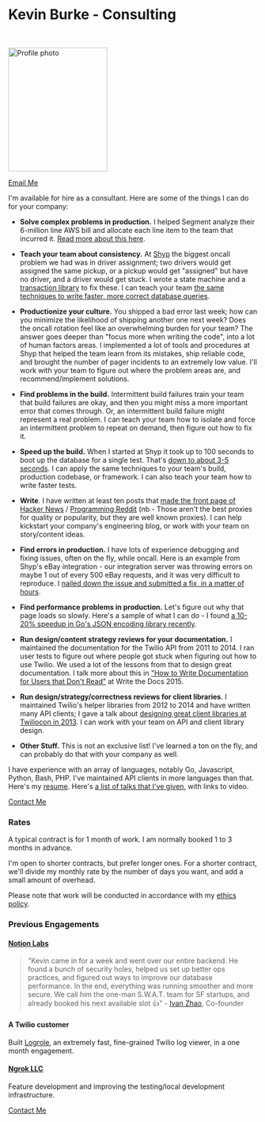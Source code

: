 # Kevin Burke - Consulting

<br/>
<p>
<img width=200 height=250 src="https://kev.inburke.com/photos/profile-small.jpg" alt="Profile photo">
</p>

[Email Me](mailto:kev+consulting@inburke.com)

I'm available for hire as a consultant. Here are some of the things I can do
for your company:

- **Solve complex problems in production.** I helped Segment analyze their
6-million line AWS bill and allocate each line item to the team that incurred
it. [Read more about this here][segment].

[segment]: /segment.html

- **Teach your team about consistency.** At <a href="https://shyp.com">Shyp</a>
the biggest oncall problem we had was in driver assignment; two drivers
would get assigned the same pickup, or a pickup would get "assigned" but
have no driver, and a driver would get stuck. I wrote a state machine and a
[transaction library](https://github.com/Shyp/pg-transactions) to fix these. I
can teach your team [the same techniques to write faster, more correct database
queries](https://kev.inburke.com/kevin/faster-correct-database-queries/).

- **Productionize your culture.** You shipped a bad error last week; how can you
minimize the likelihood of shipping another one next week? Does the oncall
rotation feel like an overwhelming burden for your team? The answer goes deeper
than "focus more when writing the code", into a lot of human factors areas.
I implemented a lot of tools and procedures at Shyp that helped the team
learn from its mistakes, ship reliable code, and brought the number of pager
incidents to an extremely low value. I'll work with your team to figure out
where the problem areas are, and recommend/implement solutions.

- **Find problems in the build.** Intermittent build failures train your team
that build failures are okay, and then you might miss a more important error
that comes through. Or, an intermittent build failure might represent a real
problem. I can teach your team how to isolate and force an intermittent problem
to repeat on demand, then figure out how to fix it.

- **Speed up the build.** When I started at Shyp it took up to 100 seconds
to boot up the database for a single test. That's [down to about 3-5
seconds][speed-tests]. I can apply the same techniques to your team's build,
production codebase, or framework. I can also teach your team how to write
faster tests.

- **Write**. I have written at least ten posts that [made the front page of
Hacker News][hn] / [Programming Reddit][reddit] (nb - Those aren't the best
proxies for quality or popularity, but they are well known proxies). I can
help kickstart your company's engineering blog, or work with your team on
story/content ideas.

[hn]: https://hn.algolia.com/?query=inburke.com&sort=byPopularity&prefix=false&page=0&dateRange=all&type=story
[reddit]: https://www.reddit.com/r/programming/search?q=url%3Akev.inburke.com&sort=top&restrict_sr=on&t=all

- **Find errors in production.** I have lots of experience debugging and fixing
issues, often on the fly, while oncall. Here is an example from Shyp's eBay
integration - our integration server was throwing errors on maybe 1 out of
every 500 eBay requests, and it was very difficult to reproduce. I [nailed down
the issue and submitted a fix, in a matter of hours][fix].

[fix]: https://github.com/Shyp/nodejs-ebay-api/commit/bd7e3835ee453404a7e05084dd7abf0b17762198

- **Find performance problems in production.** Let's figure out
why that page loads so slowly. Here's a sample of what I can
do - I found [a 10-20% speedup in Go's JSON encoding library
recently](https://go-review.googlesource.com/#/c/24466/).

- **Run design/content strategy reviews for your documentation.** I maintained
the documentation for the Twilio API from 2011 to 2014. I ran user tests to
figure out where people got stuck when figuring out how to use Twilio. We used
a lot of the lessons from that to design great documentation. I talk more about
this in ["How to Write Documentation for Users that Don't Read"][write-docs] at
Write the Docs 2015.

- **Run design/strategy/correctness reviews for client libraries**. I maintained
Twilio's helper libraries from 2012 to 2014 and have written many API
clients; I gave a talk about [designing great client libraries at Twiliocon
in 2013][great-client-libraries]. I can work with your team on API and client
library design.

- **Other Stuff.** This is not an exclusive list! I've learned a ton on the
fly, and can probably do that with your company as well.

I have experience with an array of languages, notably Go, Javascript, Python,
Bash, PHP. I've maintained API clients in more languages than that. Here's
my [resume](https://kev.inburke.com/resume/kevinburke.pdf). Here's [a list of
talks that I've given][talks], with links to video.

[Contact Me](mailto:kev+consulting@inburke.com)

### Rates

A typical contract is for 1 month of work. I am normally booked 1 to 3 months
in advance.

I'm open to shorter contracts, but prefer longer ones. For a shorter contract,
we'll divide my monthly rate by the number of days you want, and add a small
amount of overhead.

Please note that work will be conducted in accordance with my [ethics
policy][ethics].

### Previous Engagements

#### [Notion Labs][notion]

> "Kevin came in for a week and went over our entire backend. He found a bunch
> of security holes, helped us set up better ops practices, and figured out
> ways to improve our database performance. In the end, everything was running
> smoother and more secure. We call him the one-man S.W.A.T. team for SF
> startups, and already booked his next available slot 👍" - [Ivan Zhao][ivan],
> Co-founder

#### A Twilio customer

Built [Logrole][logrole], an extremely fast, fine-grained Twilio log viewer, in
a one month engagement.

#### [Ngrok LLC][ngrok]

Feature development and improving the testing/local development infrastructure.

[Contact Me](mailto:kev+consulting@inburke.com)

[speed-tests]: https://shyp.github.io/2015/07/13/speed-up-your-javascript-tests.html
[write-docs]: https://www.youtube.com/watch?v=sQP_hUNCrcE
[great-client-libraries]: https://www.youtube.com/watch?v=C_UJHqR_2Mo
[talks]: https://github.com/kevinburke/talks/blob/master/videos.md
[notion]: https://www.notion.so/
[ivan]: http://ivzhao.com/
[ngrok]: https://ngrok.com
[logrole]: https://github.com/saintpete/logrole
[ethics]: https://burke.services/ethics.html
